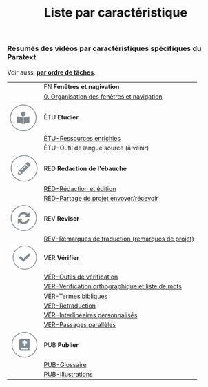﻿---
title: Liste par caractéristique
sidebar_position: 2
---

### Résumés des vidéos par caractéristiques spécifiques du Paratext
Voir aussi [**par ordre de tâches**](00-list-of-videos.md). 

|  |  |
|:-------:|-----------|
| | FN **Fenêtres et nagivation** |  
||  [0. Organisation des fenêtres et navigation](../Video-summaries/0.Navigation/0.0.3.md)
| ![study](../Video-summaries/media/study.png)  | ÉTU    **Etudier** |
 |  | [ÉTU-Ressources enrichies](1a.Enhanced-resources/0.3a.md) 
 |  | ÉTU-Outil de langue source (à venir)
| ![draft](../Video-summaries/media/draft.png)   | RÉD **Redaction de l'ébauche**  |
| |   [RÉD-Rédaction et édition](../Video-summaries/2a.Drafting-editing/1.1.md)
| |  [RÉD-Partage de projet envoyer/récevoir](../Video-summaries/2b.Project-sharing/0.4a.md)
|  ![revise](../Video-summaries/media/revise.png) | REV **Reviser**  |
| |  [REV-Remarques de traduction (remarques de projet)](../Video-summaries/3.Project-notes/2.5a.md)
| ![check](../Video-summaries/media/check.png)  | VÉR **Vérifier** |
| | [VÉR-Outils de vérification](../Video-summaries/4a.Checking-tools/1.4.md)
| | [VÉR-Vérification orthographique et liste de mots](../Video-summaries/4b.Spell-check-wordlist/2.1a.md)
| | [VÉR-Termes bibliques](../Video-summaries/4c.Biblical-terms/2.2a.md)
| | [VÉR-Retraduction](../Video-summaries/4d.Back-translation/3.2a.md)
| | [VÉR-Interlinéaires personnalisés](../Video-summaries/4e.Custom-interlinears/3.3.md)
| | [VÉR-Passages parallèles](../Video-summaries/4f.Parallel-passages/6.1a.md)
| ![publish](../Video-summaries/media/publish.png)   | PUB **Publier** |  
 | | [PUB-Glossaire](../Video-summaries/5a.Glossary/1A.4a.md)   |
 | | [PUB-Illustrations](../Video-summaries/5b.Illustrations/1A.5a.md)  |
